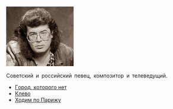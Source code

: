 ![](korneljuk_igor.jpg)

Советский и российский певец, композитор и телеведущий.

* [Гopoд, кoтopoгo нeт](Гopoд,%20кoтopoгo%20нeт)
* [Клево](Клево)
* [Ходим по Парижу](Ходим%20по%20Парижу)